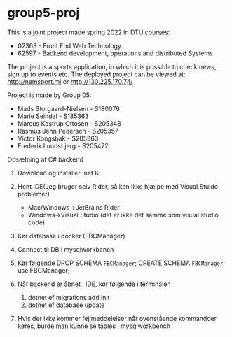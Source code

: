# group5-proj

This is a joint project made spring 2022 in DTU courses: 
* 02363 - Front End Web Technology 
* 62597 - Backend development, operations and distributed Systems

The project is a sports application, in which it is possible to check news, sign up to events etc. 
The deployed project can be viewed at: http://nemsport.ml or http://130.225.170.74/

Project is made by Group 05:
* Mads Storgaard-Nielsen - S180076
* Marie Seindal - S185363
* Marcus Kastrup Ottosen - S205348
* Rasmus Jehn Pedersen - S205357
* Victor Kongsbak - S205363
* Frederik Lundsbjerg - S205472


Opsætning af C# backend

1. Download og installer .net 6
2. Hent IDE(Jeg bruger selv Rider, så kan ikke hjælpe med Visual Stuido problemer)
	- Mac/Windows->JetBrains Rider
	- Windows->Visual Studio (det er ikke det samme som visual studio code)

3. Kør database i docker (FBCManager)

4. Connect til DB i mysqlworkbench

5. Kør følgende
	DROP SCHEMA `FBCManager`;
	CREATE SCHEMA `FBCManager`;
	use FBCManager;

6. Når backend er åbnet i IDE, kør følgende i terminalen
	1. dotnet ef migrations add init
	2. dotnet ef database update

7. Hvis der ikke kommer fejlmeddelelser når ovenstående kommandoer køres, burde man kunne se tables i mysqlworkbench
